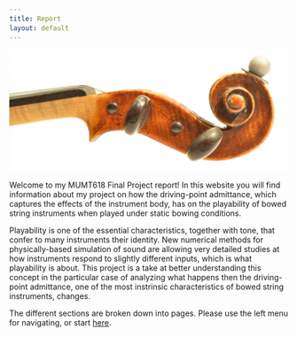 ```yaml
---
title: Report 
layout: default 
---
```


![](img/violin_scroll.png)

Welcome to my MUMT618 Final Project report! In this website you will find
information about my project on how the driving-point admittance, which
captures the effects of the instrument body, has on the playability of bowed
string instruments when played under static bowing conditions.

Playability is one of the essential characteristics, together with tone, that
confer to many instruments their identity. New numerical methods for
physically-based simulation of sound are allowing very detailed studies at how
instruments respond to slightly different inputs, which is what playability is
about. This project is a take at better understanding this concept in the
particular case of analyzing what happens then the driving-point admittance,
one of the most instrinsic characteristics of bowed string instruments,
changes.

The different sections are broken down into pages. Please use the left menu for
navigating, or start [here](intro).

